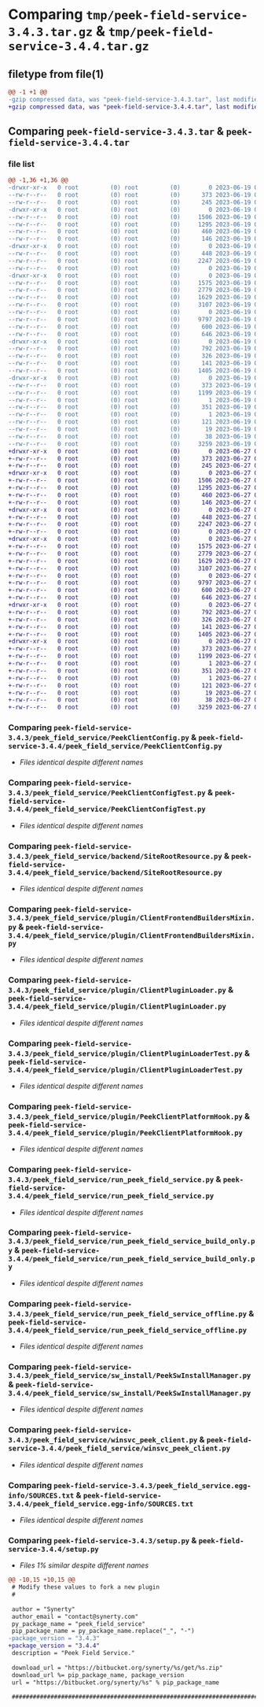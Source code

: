 # Comparing `tmp/peek-field-service-3.4.3.tar.gz` & `tmp/peek-field-service-3.4.4.tar.gz`

## filetype from file(1)

```diff
@@ -1 +1 @@
-gzip compressed data, was "peek-field-service-3.4.3.tar", last modified: Mon Jun 19 04:44:44 2023, max compression
+gzip compressed data, was "peek-field-service-3.4.4.tar", last modified: Tue Jun 27 02:02:30 2023, max compression
```

## Comparing `peek-field-service-3.4.3.tar` & `peek-field-service-3.4.4.tar`

### file list

```diff
@@ -1,36 +1,36 @@
-drwxr-xr-x   0 root         (0) root         (0)        0 2023-06-19 04:44:44.876243 peek-field-service-3.4.3/
--rw-r--r--   0 root         (0) root         (0)      373 2023-06-19 04:44:44.875243 peek-field-service-3.4.3/PKG-INFO
--rw-r--r--   0 root         (0) root         (0)      245 2023-06-19 04:43:13.000000 peek-field-service-3.4.3/README.rst
-drwxr-xr-x   0 root         (0) root         (0)        0 2023-06-19 04:44:44.874243 peek-field-service-3.4.3/peek_field_service/
--rw-r--r--   0 root         (0) root         (0)     1506 2023-06-19 04:43:13.000000 peek-field-service-3.4.3/peek_field_service/PeekClientConfig.py
--rw-r--r--   0 root         (0) root         (0)     1295 2023-06-19 04:43:13.000000 peek-field-service-3.4.3/peek_field_service/PeekClientConfigTest.py
--rw-r--r--   0 root         (0) root         (0)      460 2023-06-19 04:43:13.000000 peek-field-service-3.4.3/peek_field_service/PlatformDependencyTest.py
--rw-r--r--   0 root         (0) root         (0)      146 2023-06-19 04:44:44.000000 peek-field-service-3.4.3/peek_field_service/__init__.py
-drwxr-xr-x   0 root         (0) root         (0)        0 2023-06-19 04:44:44.875243 peek-field-service-3.4.3/peek_field_service/backend/
--rw-r--r--   0 root         (0) root         (0)      448 2023-06-19 04:43:13.000000 peek-field-service-3.4.3/peek_field_service/backend/ClientObservable.py
--rw-r--r--   0 root         (0) root         (0)     2247 2023-06-19 04:43:13.000000 peek-field-service-3.4.3/peek_field_service/backend/SiteRootResource.py
--rw-r--r--   0 root         (0) root         (0)        0 2023-06-19 04:43:13.000000 peek-field-service-3.4.3/peek_field_service/backend/__init__.py
-drwxr-xr-x   0 root         (0) root         (0)        0 2023-06-19 04:44:44.875243 peek-field-service-3.4.3/peek_field_service/plugin/
--rw-r--r--   0 root         (0) root         (0)     1575 2023-06-19 04:43:13.000000 peek-field-service-3.4.3/peek_field_service/plugin/ClientFrontendBuildersMixin.py
--rw-r--r--   0 root         (0) root         (0)     2779 2023-06-19 04:43:13.000000 peek-field-service-3.4.3/peek_field_service/plugin/ClientPluginLoader.py
--rw-r--r--   0 root         (0) root         (0)     1629 2023-06-19 04:43:13.000000 peek-field-service-3.4.3/peek_field_service/plugin/ClientPluginLoaderTest.py
--rw-r--r--   0 root         (0) root         (0)     3107 2023-06-19 04:43:13.000000 peek-field-service-3.4.3/peek_field_service/plugin/PeekClientPlatformHook.py
--rw-r--r--   0 root         (0) root         (0)        0 2023-06-19 04:43:13.000000 peek-field-service-3.4.3/peek_field_service/plugin/__init__.py
--rw-r--r--   0 root         (0) root         (0)     9797 2023-06-19 04:43:13.000000 peek-field-service-3.4.3/peek_field_service/run_peek_field_service.py
--rw-r--r--   0 root         (0) root         (0)      600 2023-06-19 04:43:13.000000 peek-field-service-3.4.3/peek_field_service/run_peek_field_service_build_only.py
--rw-r--r--   0 root         (0) root         (0)      646 2023-06-19 04:43:13.000000 peek-field-service-3.4.3/peek_field_service/run_peek_field_service_offline.py
-drwxr-xr-x   0 root         (0) root         (0)        0 2023-06-19 04:44:44.875243 peek-field-service-3.4.3/peek_field_service/sw_install/
--rw-r--r--   0 root         (0) root         (0)      792 2023-06-19 04:43:13.000000 peek-field-service-3.4.3/peek_field_service/sw_install/PeekSwInstallManager.py
--rw-r--r--   0 root         (0) root         (0)      326 2023-06-19 04:43:13.000000 peek-field-service-3.4.3/peek_field_service/sw_install/PluginSwInstallManager.py
--rw-r--r--   0 root         (0) root         (0)      141 2023-06-19 04:43:13.000000 peek-field-service-3.4.3/peek_field_service/sw_install/__init__.py
--rw-r--r--   0 root         (0) root         (0)     1405 2023-06-19 04:43:13.000000 peek-field-service-3.4.3/peek_field_service/winsvc_peek_client.py
-drwxr-xr-x   0 root         (0) root         (0)        0 2023-06-19 04:44:44.875243 peek-field-service-3.4.3/peek_field_service.egg-info/
--rw-r--r--   0 root         (0) root         (0)      373 2023-06-19 04:44:44.000000 peek-field-service-3.4.3/peek_field_service.egg-info/PKG-INFO
--rw-r--r--   0 root         (0) root         (0)     1199 2023-06-19 04:44:44.000000 peek-field-service-3.4.3/peek_field_service.egg-info/SOURCES.txt
--rw-r--r--   0 root         (0) root         (0)        1 2023-06-19 04:44:44.000000 peek-field-service-3.4.3/peek_field_service.egg-info/dependency_links.txt
--rw-r--r--   0 root         (0) root         (0)      351 2023-06-19 04:44:44.000000 peek-field-service-3.4.3/peek_field_service.egg-info/entry_points.txt
--rw-r--r--   0 root         (0) root         (0)        1 2023-06-19 04:44:44.000000 peek-field-service-3.4.3/peek_field_service.egg-info/not-zip-safe
--rw-r--r--   0 root         (0) root         (0)      121 2023-06-19 04:44:44.000000 peek-field-service-3.4.3/peek_field_service.egg-info/requires.txt
--rw-r--r--   0 root         (0) root         (0)       19 2023-06-19 04:44:44.000000 peek-field-service-3.4.3/peek_field_service.egg-info/top_level.txt
--rw-r--r--   0 root         (0) root         (0)       38 2023-06-19 04:44:44.876243 peek-field-service-3.4.3/setup.cfg
--rw-r--r--   0 root         (0) root         (0)     3259 2023-06-19 04:44:44.000000 peek-field-service-3.4.3/setup.py
+drwxr-xr-x   0 root         (0) root         (0)        0 2023-06-27 02:02:30.549537 peek-field-service-3.4.4/
+-rw-r--r--   0 root         (0) root         (0)      373 2023-06-27 02:02:30.548537 peek-field-service-3.4.4/PKG-INFO
+-rw-r--r--   0 root         (0) root         (0)      245 2023-06-27 02:00:59.000000 peek-field-service-3.4.4/README.rst
+drwxr-xr-x   0 root         (0) root         (0)        0 2023-06-27 02:02:30.547537 peek-field-service-3.4.4/peek_field_service/
+-rw-r--r--   0 root         (0) root         (0)     1506 2023-06-27 02:00:59.000000 peek-field-service-3.4.4/peek_field_service/PeekClientConfig.py
+-rw-r--r--   0 root         (0) root         (0)     1295 2023-06-27 02:00:59.000000 peek-field-service-3.4.4/peek_field_service/PeekClientConfigTest.py
+-rw-r--r--   0 root         (0) root         (0)      460 2023-06-27 02:00:59.000000 peek-field-service-3.4.4/peek_field_service/PlatformDependencyTest.py
+-rw-r--r--   0 root         (0) root         (0)      146 2023-06-27 02:02:30.000000 peek-field-service-3.4.4/peek_field_service/__init__.py
+drwxr-xr-x   0 root         (0) root         (0)        0 2023-06-27 02:02:30.548537 peek-field-service-3.4.4/peek_field_service/backend/
+-rw-r--r--   0 root         (0) root         (0)      448 2023-06-27 02:00:59.000000 peek-field-service-3.4.4/peek_field_service/backend/ClientObservable.py
+-rw-r--r--   0 root         (0) root         (0)     2247 2023-06-27 02:00:59.000000 peek-field-service-3.4.4/peek_field_service/backend/SiteRootResource.py
+-rw-r--r--   0 root         (0) root         (0)        0 2023-06-27 02:00:59.000000 peek-field-service-3.4.4/peek_field_service/backend/__init__.py
+drwxr-xr-x   0 root         (0) root         (0)        0 2023-06-27 02:02:30.548537 peek-field-service-3.4.4/peek_field_service/plugin/
+-rw-r--r--   0 root         (0) root         (0)     1575 2023-06-27 02:00:59.000000 peek-field-service-3.4.4/peek_field_service/plugin/ClientFrontendBuildersMixin.py
+-rw-r--r--   0 root         (0) root         (0)     2779 2023-06-27 02:00:59.000000 peek-field-service-3.4.4/peek_field_service/plugin/ClientPluginLoader.py
+-rw-r--r--   0 root         (0) root         (0)     1629 2023-06-27 02:00:59.000000 peek-field-service-3.4.4/peek_field_service/plugin/ClientPluginLoaderTest.py
+-rw-r--r--   0 root         (0) root         (0)     3107 2023-06-27 02:00:59.000000 peek-field-service-3.4.4/peek_field_service/plugin/PeekClientPlatformHook.py
+-rw-r--r--   0 root         (0) root         (0)        0 2023-06-27 02:00:59.000000 peek-field-service-3.4.4/peek_field_service/plugin/__init__.py
+-rw-r--r--   0 root         (0) root         (0)     9797 2023-06-27 02:00:59.000000 peek-field-service-3.4.4/peek_field_service/run_peek_field_service.py
+-rw-r--r--   0 root         (0) root         (0)      600 2023-06-27 02:00:59.000000 peek-field-service-3.4.4/peek_field_service/run_peek_field_service_build_only.py
+-rw-r--r--   0 root         (0) root         (0)      646 2023-06-27 02:00:59.000000 peek-field-service-3.4.4/peek_field_service/run_peek_field_service_offline.py
+drwxr-xr-x   0 root         (0) root         (0)        0 2023-06-27 02:02:30.548537 peek-field-service-3.4.4/peek_field_service/sw_install/
+-rw-r--r--   0 root         (0) root         (0)      792 2023-06-27 02:00:59.000000 peek-field-service-3.4.4/peek_field_service/sw_install/PeekSwInstallManager.py
+-rw-r--r--   0 root         (0) root         (0)      326 2023-06-27 02:00:59.000000 peek-field-service-3.4.4/peek_field_service/sw_install/PluginSwInstallManager.py
+-rw-r--r--   0 root         (0) root         (0)      141 2023-06-27 02:00:59.000000 peek-field-service-3.4.4/peek_field_service/sw_install/__init__.py
+-rw-r--r--   0 root         (0) root         (0)     1405 2023-06-27 02:00:59.000000 peek-field-service-3.4.4/peek_field_service/winsvc_peek_client.py
+drwxr-xr-x   0 root         (0) root         (0)        0 2023-06-27 02:02:30.548537 peek-field-service-3.4.4/peek_field_service.egg-info/
+-rw-r--r--   0 root         (0) root         (0)      373 2023-06-27 02:02:30.000000 peek-field-service-3.4.4/peek_field_service.egg-info/PKG-INFO
+-rw-r--r--   0 root         (0) root         (0)     1199 2023-06-27 02:02:30.000000 peek-field-service-3.4.4/peek_field_service.egg-info/SOURCES.txt
+-rw-r--r--   0 root         (0) root         (0)        1 2023-06-27 02:02:30.000000 peek-field-service-3.4.4/peek_field_service.egg-info/dependency_links.txt
+-rw-r--r--   0 root         (0) root         (0)      351 2023-06-27 02:02:30.000000 peek-field-service-3.4.4/peek_field_service.egg-info/entry_points.txt
+-rw-r--r--   0 root         (0) root         (0)        1 2023-06-27 02:02:30.000000 peek-field-service-3.4.4/peek_field_service.egg-info/not-zip-safe
+-rw-r--r--   0 root         (0) root         (0)      121 2023-06-27 02:02:30.000000 peek-field-service-3.4.4/peek_field_service.egg-info/requires.txt
+-rw-r--r--   0 root         (0) root         (0)       19 2023-06-27 02:02:30.000000 peek-field-service-3.4.4/peek_field_service.egg-info/top_level.txt
+-rw-r--r--   0 root         (0) root         (0)       38 2023-06-27 02:02:30.549537 peek-field-service-3.4.4/setup.cfg
+-rw-r--r--   0 root         (0) root         (0)     3259 2023-06-27 02:02:30.000000 peek-field-service-3.4.4/setup.py
```

### Comparing `peek-field-service-3.4.3/peek_field_service/PeekClientConfig.py` & `peek-field-service-3.4.4/peek_field_service/PeekClientConfig.py`

 * *Files identical despite different names*

### Comparing `peek-field-service-3.4.3/peek_field_service/PeekClientConfigTest.py` & `peek-field-service-3.4.4/peek_field_service/PeekClientConfigTest.py`

 * *Files identical despite different names*

### Comparing `peek-field-service-3.4.3/peek_field_service/backend/SiteRootResource.py` & `peek-field-service-3.4.4/peek_field_service/backend/SiteRootResource.py`

 * *Files identical despite different names*

### Comparing `peek-field-service-3.4.3/peek_field_service/plugin/ClientFrontendBuildersMixin.py` & `peek-field-service-3.4.4/peek_field_service/plugin/ClientFrontendBuildersMixin.py`

 * *Files identical despite different names*

### Comparing `peek-field-service-3.4.3/peek_field_service/plugin/ClientPluginLoader.py` & `peek-field-service-3.4.4/peek_field_service/plugin/ClientPluginLoader.py`

 * *Files identical despite different names*

### Comparing `peek-field-service-3.4.3/peek_field_service/plugin/ClientPluginLoaderTest.py` & `peek-field-service-3.4.4/peek_field_service/plugin/ClientPluginLoaderTest.py`

 * *Files identical despite different names*

### Comparing `peek-field-service-3.4.3/peek_field_service/plugin/PeekClientPlatformHook.py` & `peek-field-service-3.4.4/peek_field_service/plugin/PeekClientPlatformHook.py`

 * *Files identical despite different names*

### Comparing `peek-field-service-3.4.3/peek_field_service/run_peek_field_service.py` & `peek-field-service-3.4.4/peek_field_service/run_peek_field_service.py`

 * *Files identical despite different names*

### Comparing `peek-field-service-3.4.3/peek_field_service/run_peek_field_service_build_only.py` & `peek-field-service-3.4.4/peek_field_service/run_peek_field_service_build_only.py`

 * *Files identical despite different names*

### Comparing `peek-field-service-3.4.3/peek_field_service/run_peek_field_service_offline.py` & `peek-field-service-3.4.4/peek_field_service/run_peek_field_service_offline.py`

 * *Files identical despite different names*

### Comparing `peek-field-service-3.4.3/peek_field_service/sw_install/PeekSwInstallManager.py` & `peek-field-service-3.4.4/peek_field_service/sw_install/PeekSwInstallManager.py`

 * *Files identical despite different names*

### Comparing `peek-field-service-3.4.3/peek_field_service/winsvc_peek_client.py` & `peek-field-service-3.4.4/peek_field_service/winsvc_peek_client.py`

 * *Files identical despite different names*

### Comparing `peek-field-service-3.4.3/peek_field_service.egg-info/SOURCES.txt` & `peek-field-service-3.4.4/peek_field_service.egg-info/SOURCES.txt`

 * *Files identical despite different names*

### Comparing `peek-field-service-3.4.3/setup.py` & `peek-field-service-3.4.4/setup.py`

 * *Files 1% similar despite different names*

```diff
@@ -10,15 +10,15 @@
 # Modify these values to fork a new plugin
 #
 
 author = "Synerty"
 author_email = "contact@synerty.com"
 py_package_name = "peek_field_service"
 pip_package_name = py_package_name.replace("_", "-")
-package_version = "3.4.3"
+package_version = "3.4.4"
 description = "Peek Field Service."
 
 download_url = "https://bitbucket.org/synerty/%s/get/%s.zip"
 download_url %= pip_package_name, package_version
 url = "https://bitbucket.org/synerty/%s" % pip_package_name
 
 ###############################################################################
```

